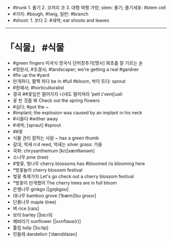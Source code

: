 * #trunk 1. 줄기 2. 코끼리 코 3. 대형 여행 가방; stem: 줄기; 줄기세포: #stem cell
* #가지: #bough, #twig, 일반: #branch
* #shoot: 1. 쏘다 2. #새싹; eat shoots and leaves
-----

# 「식물」 #식물
* #green fingers 미국식 영국식 단어장추가[명사] 화초를 잘 기르는 손
* #정원사, #조경사; #landscaper; we're getting a real #gardner
* #fix up the #yard
* 만개하다, 활짝 피다 be in #full #bloom, 싹이 트다: sprout
* #원예사; #horticulturalist
* 결국 ##꽃잎은 떨어지지 니네도 떨어져라 ‘petl ɪ’ventʃuəli
* 꽃 핀 것좀 봐 Check out the spring flowers
* #심다; #pot the ~
* #implant; the explosion was caused by an implant in his neck
* #시들다 #wither away
* #새싹; [spraut] #sprout
* ##꽃
* 식물 관리 잘하는 사람 							 ~ has a green thumb 
* 갈대, 억새 							ri:d reed, 억새는 silver grass: 가을
* 국화: 								 chrysanthemum [krɪ|sӕnθəməm]
* 소나무 								 		 pine (tree) 
* #벚꽃, 벚나무 				cherry blossoms has #bloomed /is blooming here
* *벚꽃놀이 								 cherry blossom festival
* 벚꽃 축제가자 Let's go check out a cherry blossom festival
* *벚꽃이 만개했어 						The cherry trees are in full bloom
* 은행나무 								 ginkgo [|gɪŋkgoʊ]
* 대나무 							 bamboo grove [1bӕm2bu groʊv]
* 단풍나무 								 	 maple (tree)
* 벼 								 		 rice [raɪs]
* 보리 								 	 	 barley [|bɑ:rli]
* 해바라기 								 sunflower [|sʌnflaʊə(r)]
* 튤립 								 		 tulip [|tu:lɪp]
* 민들레 								 	 dandelion [‘dӕndɪlaɪən]
